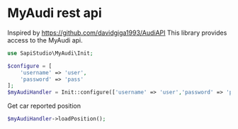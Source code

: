 # MyAudi rest api
Inspired by https://github.com/davidgiga1993/AudiAPI
This library provides access to the MyAudi api.

```php
use SapiStudio\MyAudi\Init;

$configure = [
    'username' => 'user',
    'password' => 'pass'
];
$myAudiHandler = Init::configure(['username' => 'user','password' => 'pass']);
```
Get car reported position
```php
$myAudiHandler->loadPosition();
```
